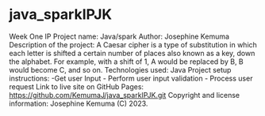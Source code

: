 # java_sparkIPJK
Week One IP
Project name: Java/spark 
Author: Josephine Kemuma
Description of the project: A Caesar cipher is a type of substitution in which each letter is shifted a certain number of places also known as a key, down the alphabet.  For example, with a shift of 1, A would be replaced by B, B would become C, and so on.
Technologies used: Java
Project setup instructions: 
    -Get user Input
    - Perform user input validation
    - Process user request
Link to live site on GitHub Pages: https://github.com/KemumaJ/java_sparkIPJK.git
Copyright and license information: Josephine Kemuma (C) 2023.

